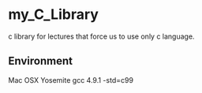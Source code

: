 # my_C_Library
c library for lectures that force us to use only c language. 

## Environment
Mac OSX Yosemite
gcc 4.9.1 -std=c99
